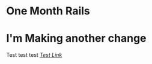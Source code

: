 # One Month Rails
# I'm Making another change
Test test test
[*Test Link*](http://www.oocities.org/hollywood/lot/1970/)
